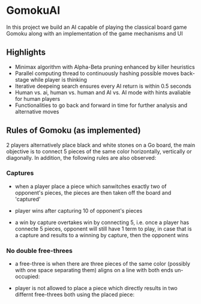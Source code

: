 # GomokuAI
In this project we build an AI capable of playing the classical board game Gomoku along with an implementation of the game mechanisms and UI

## Highlights

- Minimax algorithm with Alpha-Beta pruning enhanced by killer heuristics
- Parallel computing thread to continuously hashing possible moves back-stage while player is thinking
- Iterative deepeing search ensures every AI return is within 0.5 seconds
- Human vs. ai, human vs. human and AI vs. AI mode with hints avaliable for human players
- Functionalities to go back and forward in time for further analysis and alternative moves

## Rules of Gomoku (as implemented)

2 players alternatively place black and white stones on a Go board, the main objective is to connect 5 pieces of the same color horizontally, vertically or diagonally. In addition, the following rules are also observed:

### Captures

- when a player place a piece which sanwitches exactly two of opponent's pieces, the pieces are then taken off the board and 'captured'

- player wins after capturing 10 of opponent's pieces

- a win by capture overtakes win by connecting 5, i.e. once a player has connecte 5 pieces, opponent will still have 1 term to play, in case that is a capture and results to a winning by capture, then the opponent wins

### No double free-threes

- a free-three is when there are three pieces of the same color (possibly with one space separating them) aligns on a line with both ends un-occupied:

- player is not allowed to place a piece which directly results in two differnt free-threes both using the placed piece:
